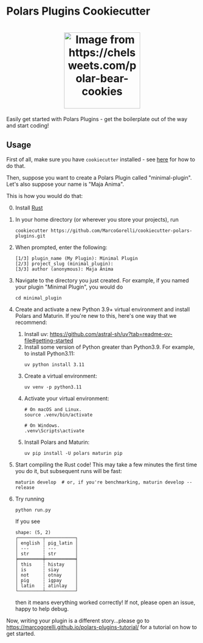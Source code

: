 # Polars Plugins Cookiecutter

<h1 align="center">
        <img
                width="200"
                alt="Image from https://chelsweets.com/polar-bear-cookies"
                src="https://github.com/MarcoGorelli/cookiecutter-polars-plugins/assets/33491632/379777d7-0bcb-41d1-8529-ac9bae1e6320"
">
</h1>

Easily get started with Polars Plugins - get the boilerplate
out of the way and start coding!

## Usage

First of all, make sure you have `cookiecutter` installed - see
[here](https://cookiecutter.readthedocs.io/en/stable/installation.html)
for how to do that.

Then, suppose you want to create a Polars Plugin called "minimal-plugin".
Let's also suppose your name is "Maja Anima".

This is how you would do that:

0. Install [Rust](https://rustup.rs/)
1. In your home directory (or wherever you store your projects), run
   ```console
   cookiecutter https://github.com/MarcoGorelli/cookiecutter-polars-plugins.git
   ```
2. When prompted, enter the following:
   ```
   [1/3] plugin_name (My Plugin): Minimal Plugin
   [2/3] project_slug (minimal_plugin):
   [3/3] author (anonymous): Maja Anima
   ```
3. Navigate to the directory you just created. For example, if you named your plugin "Minimal Plugin",
   you would do
   ```
   cd minimal_plugin
   ```
4. Create and activate a new Python 3.9+ virtual environment and install Polars and Maturin.
   If you're new to this, here's one way that we recommend:

   1. Install uv: https://github.com/astral-sh/uv?tab=readme-ov-file#getting-started
   2. Install some version of Python greater than Python3.9. For example, to install
      Python3.11:
      ```
      uv python install 3.11
      ```
   3. Create a virtual environment:
      ```
      uv venv -p python3.11
      ```
   4. Activate your virtual environment:
      ```
      # On macOS and Linux.
      source .venv/bin/activate

      # On Windows.
      .venv\Scripts\activate
      ```
   5. Install Polars and Maturin:
      ```
      uv pip install -U polars maturin pip
      ```
5. Start compiling the Rust code! This may take a few minutes the first time you do it, but subsequent
   runs will be fast:
   ```
   maturin develop  # or, if you're benchmarking, maturin develop --release
   ```
6. Try running
   ```
   python run.py
   ```
   If you see
   ```
   shape: (5, 2)
   ┌─────────┬───────────┐
   │ english ┆ pig_latin │
   │ ---     ┆ ---       │
   │ str     ┆ str       │
   ╞═════════╪═══════════╡
   │ this    ┆ histay    │
   │ is      ┆ siay      │
   │ not     ┆ otnay     │
   │ pig     ┆ igpay     │
   │ latin   ┆ atinlay   │
   └─────────┴───────────┘
   ```
   then it means everything worked correctly! If not, please open an issue, happy
   to help debug.

Now, writing your plugin is a different story...please go to https://marcogorelli.github.io/polars-plugins-tutorial/
for a tutorial on how to get started.

